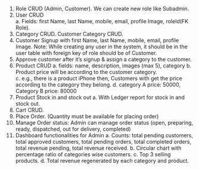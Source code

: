 1. Role CRUD (Admin, Customer). We can create new role like Subadmin.
2. User CRUD  
   a. Fields: first Name, last Name, mobile, email, profile Image, roleId(FK Role).
3. Category CRUD. Customer Category CRUD.
4. Customer Signup with first Name, last Name, mobile, email, profile Image.
   Note: While creating any user in the system, it should be in the user table with foreign key of role should be of Customer.
5. Approve customer after it’s signup & assign a category to the customer.
6. Product CRUD
   a. fields: name, description, images (max 5), category
   b. Product price will be according to the customer category.  
   c. e.g., there is a product iPhone then, Customers with get the price according to the category they belong.
   d. category A price: 50000, Category B price: 80000
7. Product Stock in and stock out
   a. With Ledger report for stock in and stock out.
8. Cart CRUD.
9. Place Order. (Quantity must be available for placing order)
10. Manage Order status: Admin can manage order status (open, preparing, ready, dispatched, out for delivery, completed)
11. Dashboard functionalities for Admin
    a. Counts: total pending customers, total approved customers, total pending orders, total completed orders, total revenue pending, total revenue received.
    b. Circular chart with percentage ratio of categories wise customers.
    c. Top 3 selling products.
    d. Total revenue regenerated by each category and product.
